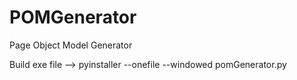 # POMGenerator
Page Object Model Generator

Build exe file --> pyinstaller --onefile --windowed pomGenerator.py

